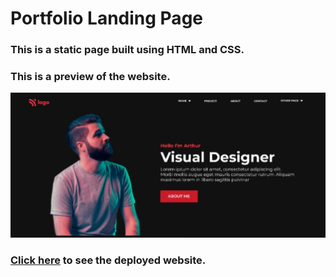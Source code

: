 # Portfolio Landing Page

### This is a static page built using HTML and CSS.

### This is a preview of the website.

![Portfolio Landing Page](./thumbnail.png)

### [Click here]() to see the deployed website.

